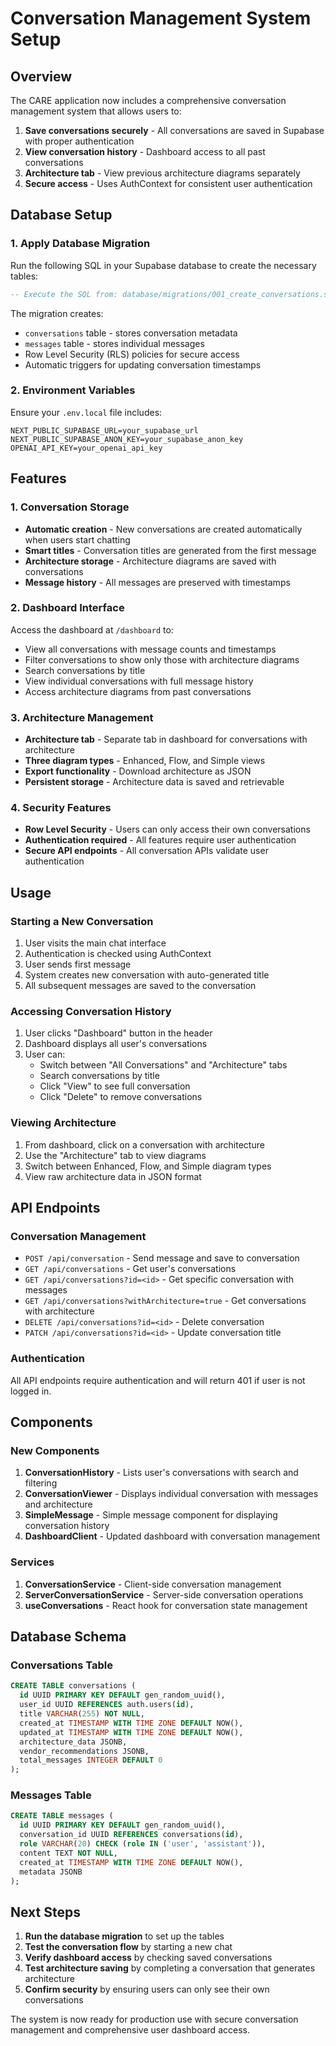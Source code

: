 # Conversation Management System Setup

## Overview

The CARE application now includes a comprehensive conversation management system that allows users to:

1. **Save conversations securely** - All conversations are saved in Supabase with proper authentication
2. **View conversation history** - Dashboard access to all past conversations
3. **Architecture tab** - View previous architecture diagrams separately
4. **Secure access** - Uses AuthContext for consistent user authentication

## Database Setup

### 1. Apply Database Migration

Run the following SQL in your Supabase database to create the necessary tables:

```sql
-- Execute the SQL from: database/migrations/001_create_conversations.sql
```

The migration creates:

- `conversations` table - stores conversation metadata
- `messages` table - stores individual messages
- Row Level Security (RLS) policies for secure access
- Automatic triggers for updating conversation timestamps

### 2. Environment Variables

Ensure your `.env.local` file includes:

```
NEXT_PUBLIC_SUPABASE_URL=your_supabase_url
NEXT_PUBLIC_SUPABASE_ANON_KEY=your_supabase_anon_key
OPENAI_API_KEY=your_openai_api_key
```

## Features

### 1. Conversation Storage

- **Automatic creation** - New conversations are created automatically when users start chatting
- **Smart titles** - Conversation titles are generated from the first message
- **Architecture storage** - Architecture diagrams are saved with conversations
- **Message history** - All messages are preserved with timestamps

### 2. Dashboard Interface

Access the dashboard at `/dashboard` to:

- View all conversations with message counts and timestamps
- Filter conversations to show only those with architecture diagrams
- Search conversations by title
- View individual conversations with full message history
- Access architecture diagrams from past conversations

### 3. Architecture Management

- **Architecture tab** - Separate tab in dashboard for conversations with architecture
- **Three diagram types** - Enhanced, Flow, and Simple views
- **Export functionality** - Download architecture as JSON
- **Persistent storage** - Architecture data is saved and retrievable

### 4. Security Features

- **Row Level Security** - Users can only access their own conversations
- **Authentication required** - All features require user authentication
- **Secure API endpoints** - All conversation APIs validate user authentication

## Usage

### Starting a New Conversation

1. User visits the main chat interface
2. Authentication is checked using AuthContext
3. User sends first message
4. System creates new conversation with auto-generated title
5. All subsequent messages are saved to the conversation

### Accessing Conversation History

1. User clicks "Dashboard" button in the header
2. Dashboard displays all user's conversations
3. User can:
   - Switch between "All Conversations" and "Architecture" tabs
   - Search conversations by title
   - Click "View" to see full conversation
   - Click "Delete" to remove conversations

### Viewing Architecture

1. From dashboard, click on a conversation with architecture
2. Use the "Architecture" tab to view diagrams
3. Switch between Enhanced, Flow, and Simple diagram types
4. View raw architecture data in JSON format

## API Endpoints

### Conversation Management

- `POST /api/conversation` - Send message and save to conversation
- `GET /api/conversations` - Get user's conversations
- `GET /api/conversations?id=<id>` - Get specific conversation with messages
- `GET /api/conversations?withArchitecture=true` - Get conversations with architecture
- `DELETE /api/conversations?id=<id>` - Delete conversation
- `PATCH /api/conversations?id=<id>` - Update conversation title

### Authentication

All API endpoints require authentication and will return 401 if user is not logged in.

## Components

### New Components

1. **ConversationHistory** - Lists user's conversations with search and filtering
2. **ConversationViewer** - Displays individual conversation with messages and architecture
3. **SimpleMessage** - Simple message component for displaying conversation history
4. **DashboardClient** - Updated dashboard with conversation management

### Services

1. **ConversationService** - Client-side conversation management
2. **ServerConversationService** - Server-side conversation operations
3. **useConversations** - React hook for conversation state management

## Database Schema

### Conversations Table

```sql
CREATE TABLE conversations (
  id UUID PRIMARY KEY DEFAULT gen_random_uuid(),
  user_id UUID REFERENCES auth.users(id),
  title VARCHAR(255) NOT NULL,
  created_at TIMESTAMP WITH TIME ZONE DEFAULT NOW(),
  updated_at TIMESTAMP WITH TIME ZONE DEFAULT NOW(),
  architecture_data JSONB,
  vendor_recommendations JSONB,
  total_messages INTEGER DEFAULT 0
);
```

### Messages Table

```sql
CREATE TABLE messages (
  id UUID PRIMARY KEY DEFAULT gen_random_uuid(),
  conversation_id UUID REFERENCES conversations(id),
  role VARCHAR(20) CHECK (role IN ('user', 'assistant')),
  content TEXT NOT NULL,
  created_at TIMESTAMP WITH TIME ZONE DEFAULT NOW(),
  metadata JSONB
);
```

## Next Steps

1. **Run the database migration** to set up the tables
2. **Test the conversation flow** by starting a new chat
3. **Verify dashboard access** by checking saved conversations
4. **Test architecture saving** by completing a conversation that generates architecture
5. **Confirm security** by ensuring users can only see their own conversations

The system is now ready for production use with secure conversation management and comprehensive user dashboard access.
